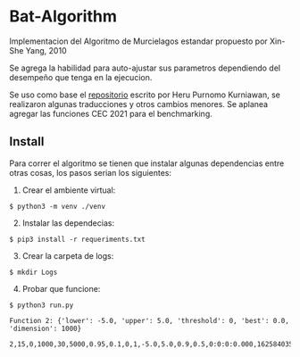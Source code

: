 # Bat-Algorithm
Implementacion del Algoritmo de Murcielagos estandar propuesto por Xin-She Yang, 2010

Se agrega la habilidad para auto-ajustar sus parametros dependiendo del desempeño que tenga en la ejecucion.

Se uso como base el [repositorio](https://github.com/herukurniawan/bat-algorithm) escrito por Heru Purnomo Kurniawan, se realizaron algunas traducciones y otros cambios menores. Se aplanea agregar las funciones CEC 2021 para el benchmarking.

## Install
Para correr el algoritmo se tienen que instalar algunas dependencias entre otras cosas, los pasos serian los siguientes:

1. Crear el ambiente virtual:
```
$ python3 -m venv ./venv
```

2. Instalar las dependecias:
```
$ pip3 install -r requeriments.txt
```

3. Crear la carpeta de logs:
```
$ mkdir Logs
```
4. Probar que funcione:
```
$ python3 run.py

Function 2: {'lower': -5.0, 'upper': 5.0, 'threshold': 0, 'best': 0.0, 'dimension': 1000}

2,15,0,1000,30,5000,0.95,0.1,0,1,-5.0,5.0,0.9,0.5,0:0:0:0.000,1625840350,0.0,"125694.67361923706"
```
